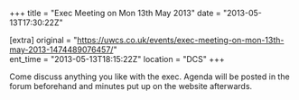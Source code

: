 +++
title = "Exec Meeting on Mon 13th May 2013"
date = "2013-05-13T17:30:22Z"

[extra]
original = "https://uwcs.co.uk/events/exec-meeting-on-mon-13th-may-2013-1474489076457/"    
ent_time = "2013-05-13T18:15:22Z"
location = "DCS"
+++

Come discuss anything you like with the exec. Agenda will be posted in the forum beforehand and minutes put up on the website afterwards.

